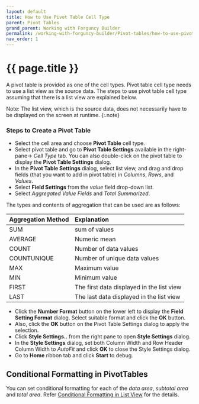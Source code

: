 ```yaml
---
layout: default
title: How to Use Pivot Table Cell Type
parent: Pivot Tables
grand_parent: Working with Forguncy Builder
permalink: /working-with-forguncy-builder/Pivot-tables/how-to-use-pivot-tables/
nav_order: 1
---
```


# {{ page.title }}

A pivot table is provided as one of the cell types. Pivot table cell type needs to use a list view as the source data. The steps to use pivot table cell type assuming that there is a list view are explained below. 

Note: The list view, which is the source data, does not necessarily have to be displayed on the screen at runtime.
{:.note}

### Steps to Create a Pivot Table

- Select the cell area and choose **Pivot Table** cell type.
- Select pivot table and go to **Pivot Table Settings** available in the right-pane-> *Cell Type* tab. You can also double-click on the pivot table to display the **Pivot Table Settings** dialog.
- In the **Pivot Table Settings** dialog, select list view, and drag and drop fields (that you want to add in pivot table) in *Columns*, *Rows*, and *Values*.
- Select **Field Settings** from the *value* field drop-down list.
- Select *Aggregated Value Fields* and *Total Summarized*. 

The types and contents of aggregation that can be used are as follows:

|Aggregation Method|Explanation|
|:--|:--|
|SUM|sum of values|
|AVERAGE|Numeric mean|
|COUNT|Number of data values|
|COUNTUNIQUE|Number of unique data values|
|MAX|Maximum value|
|MIN|Minimum value|
|FIRST|The first data displayed in the list view|
|LAST|The last data displayed in the list view|

- Click the **Number Format** button on the lower left to display the **Field Setting Format** dialog. Select suitable format and click the **OK** button.
- Also, click the **OK** button on the Pivot Table Settings dialog to apply the selection.
- Click **Style Settings..** from the right pane to open **Style Settings** dialog.
- In the **Style Settings** dialog, set both Column Width and Row Header Column Width to *AutoFit* and click **OK** to close the Style Settings dialog.
- Go to **Home** ribbon tab and click **Start** to debug. 


## Conditional Formatting in PivotTables

You can set conditional formatting for each of the *data area*, *subtotal area* and *total area*. Refer [Conditional Formatting in List View](https://docs.forguncy.net/working-with-forguncy-builder/List-views/Conditional-formating-in-list-view) for the details.